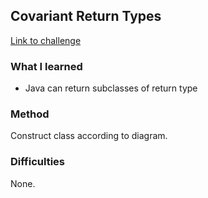 ## Covariant Return Types

[Link to challenge](https://www.hackerrank.com/challenges/java-covariance)

### What I learned
- Java can return subclasses of return type

### Method
Construct class according to diagram.

### Difficulties
None.
